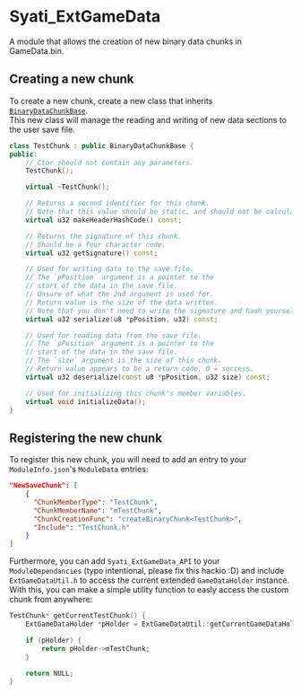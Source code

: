 # Syati_ExtGameData
A module that allows the creation of new binary data chunks in GameData.bin.

## Creating a new chunk
To create a new chunk, create a new class that inherits [`BinaryDataChunkBase`](https://github.com/SMGCommunity/Syati/blob/main/include/Game/System/BinaryDataChunkHolder.h).<br>
This new class will manage the reading and writing of new data sections to the user save file.

```c++
class TestChunk : public BinaryDataChunkBase {
public:
    // Ctor should not contain any parameters.
    TestChunk();

    virtual ~TestChunk();

    // Returns a second identifier for this chunk.
    // Note that this value should be static, and should not be calculated based on data values.
    virtual u32 makeHeaderHashCode() const;

    // Returns the signature of this chunk.
    // Should be a four character code.
	virtual u32 getSignature() const;

    // Used for writing data to the save file.
    // The `pPosition` argument is a pointer to the
    // start of the data in the save file.
    // Unsure of what the 2nd argument is used for.
    // Return value is the size of the data written.
    // Note that you don't need to write the signature and hash yourself.
	virtual u32 serialize(u8 *pPosition, u32) const;

    // Used for reading data from the save file.
    // The `pPosition` argument is a pointer to the
    // start of the data in the save file.
    // The `size` argument is the size of this chunk.
    // Return value appears to be a return code. 0 = success.
	virtual u32 deserialize(const u8 *pPosition, u32 size) const;

    // Used for initializing this chunk's member variables.
	virtual void initializeData();
}
```

## Registering the new chunk
To register this new chunk, you will need to add an entry to your `ModuleInfo.json`'s `ModuleData` entries:

```json
"NewSaveChunk": [
    {
      "ChunkMemberType": "TestChunk",
      "ChunkMemberName": "mTestChunk",
      "ChunkCreationFunc": "createBinaryChunk<TestChunk>",
      "Include": "TestChunk.h"
    }
]
```

Furthermore, you can add `Syati_ExtGameData_API` to your `ModuleDependancies` (typo intentional, please fix this hackio :D) and include `ExtGameDataUtil.h` to access the current extended `GameDataHolder` instance. With this, you can make a simple utility function to easly access the custom chunk from anywhere:
```c++
TestChunk* getCurrentTestChunk() {
    ExtGameDataHolder *pHolder = ExtGameDataUtil::getCurrentGameDataHolder();

    if (pHolder) {
        return pHolder->mTestChunk;
    }

    return NULL;
}
```